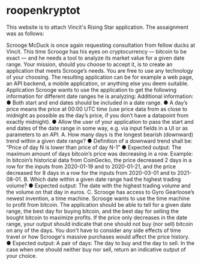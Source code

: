 # roopenkryptot

This website is to attach Vincit's Rising Star application. The assaignment was as follows:

Scrooge McDuck is once again requesting consultation from fellow ducks at Vincit.
This time Scrooge has his eyes on cryptocurrency — bitcoin to be exact — and he needs a tool to
analyze its market value for a given date range.
Your mission, should you choose to accept it, is to create an application that meets Scrooge’s needs.
You are free to use any technology of your choosing. The resulting application can be for example a web
page, an API backend, a mobile application, or anything else you deem suitable.
Application
Scrooge wants to use the application to get the following information for different date ranges he is
analyzing:
Additional information:
● Both start and end dates should be included in a date range.
● A day’s price means the price at 00:00 UTC time (use price data from as close to midnight as
possible as the day’s price, if you don’t have a datapoint from exactly midnight).
● Allow the user of your application to pass the start and end dates of the date range in some way,
e.g. via input fields in a UI or as parameters to an API.
A. How many days is the longest bearish (downward) trend within a given date range?
● Definition of a downward trend shall be: “Price of day N is lower than price of day N-1”
● Expected output: The maximum amount of days bitcoin’s price was decreasing in a row.
Example: In bitcoin’s historical data from CoinGecko, the price decreased 2 days in a row for the
inputs from 2020-01-19 and to 2020-01-21, and the price decreased for 8 days in a row for the
inputs from 2020-03-01 and to 2021-08-01.
B. Which date within a given date range had the highest trading volume?
● Expected output: The date with the highest trading volume and the volume on that day in
euros.
C. Scrooge has access to Gyro Gearloose’s newest invention, a time machine. Scrooge
wants to use the time machine to profit from bitcoin. The application should be able to tell
for a given date range, the best day for buying bitcoin, and the best day for selling the
bought bitcoin to maximize profits. If the price only decreases in the date range, your
output should indicate that one should not buy (nor sell) bitcoin on any of the days. You
don't have to consider any side effects of time travel or how Scrooge's massive purchases
would affect the price history.
● Expected output: A pair of days: The day to buy and the day to sell. In the case when one
should neither buy nor sell, return an indicative output of your choice.


